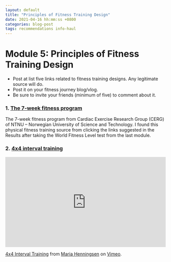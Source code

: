 ```yaml
---
layout: default
title: "Principles of Fitness Training Design"
date: 2021-04-16 hh:mm:ss +0800
categories: blog-post
tags: recommendations info-haul
---
```

# Module 5: Principles of Fitness Training Design

- Post at list five links  related to fitness training designs.  Any legitimate source will do. 
- Post it on your fitness journey blog/vlog.
- Be sure to invite your friends (minimum of five) to comment about it. 

### 1. [The 7-week fitness program](https://www.ntnu.edu/cerg/regimen)
The 7-week fitness program from Cardiac Exercise Research Group (CERG) of NTNU – Norwegian University of Science and Technology. I found this physical fitness training source from clicking the links suggested in the Results after taking the World Fitness Level test from the last module.

### 2. [4x4 interval training](https://vimeo.com/75764170 )
<div style="padding:56.25% 0 0 0;position:relative;"><iframe src="https://player.vimeo.com/video/75764170?color=ff9933" style="position:absolute;top:0;left:0;width:100%;height:100%;" frameborder="0" allow="autoplay; fullscreen; picture-in-picture" allowfullscreen></iframe></div><script src="https://player.vimeo.com/api/player.js"></script>
<p><a href="https://vimeo.com/75764170">4x4 Interval Training</a> from <a href="https://vimeo.com/user21405256">Maria Henningsen</a> on <a href="https://vimeo.com">Vimeo</a>.</p>
